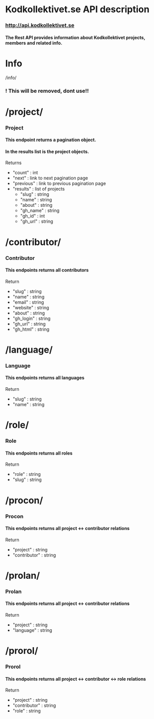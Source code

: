 
# Kodkollektivet.se API description
### http://api.kodkollektivet.se
#### The Rest API provides information about Kodkollektivet projects, members and related info.



# Info

/info/

### ! This will be removed, dont use!!





# /project/

### Project
#### This endpoint returns a pagination object.
#### In the results list is the project objects.

Returns

* "count" : int
* "next" : link to next pagination page
* "previous" : link to previous pagination page
* "results" : list of projects
  * "slug" : string
  * "name" : string
  * "about" : string
  * "gh_name" : string
  * "gh_id" : int
  * "gh_url" : string





# /contributor/

### Contributor

#### This endpoints returns all contributors

Return

* "slug" : string
* "name" : string
* "email" : string
* "website" : string
* "about" : string
* "gh_login" : string
* "gh_url" : string
* "gh_html" : string





# /language/

### Language

#### This endpoints returns all languages

Return

* "slug" : string
* "name" : string





# /role/

### Role

#### This endpoints returns all roles

Return

* "role" : string
* "slug" : string





# /procon/

### Procon

#### This endpoints returns all project <-> contributor relations

Return

* "project" : string
* "contributor" : string





# /prolan/

### Prolan

#### This endpoints returns all project <-> contributor relations

Return

* "project" : string
* "language" : string





# /prorol/

### Prorol

#### This endpoints returns all project <-> contributor <-> role relations

Return

* "project" : string
* "contributor" : string
* "role" : string
